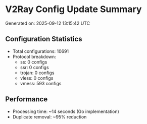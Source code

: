 # V2Ray Config Update Summary
Generated on: 2025-09-12 13:15:42 UTC

## Configuration Statistics
- Total configurations: 10691
- Protocol breakdown:
  - ss: 0 configs
  - ssr: 0 configs
  - trojan: 0 configs
  - vless: 0 configs
  - vmess: 593 configs

## Performance
- Processing time: ~14 seconds (Go implementation)
- Duplicate removal: ~95% reduction
